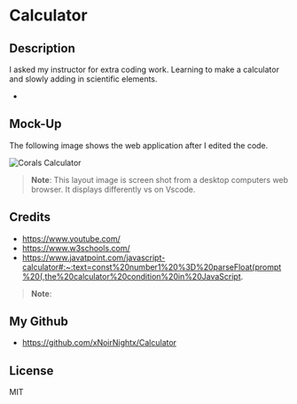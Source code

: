 # Calculator


## Description
I asked my instructor for extra coding work.
Learning to make a calculator and slowly adding in scientific elements.


- 



## Mock-Up

The following image shows the web application after I edited the code.

![Corals Calculator]()

> **Note**: This layout image is screen shot from a desktop computers web browser. It displays differently vs on Vscode.



## Credits

- https://www.youtube.com/
- https://www.w3schools.com/
- https://www.javatpoint.com/javascript-calculator#:~:text=const%20number1%20%3D%20parseFloat(prompt%20(,the%20calculator%20condition%20in%20JavaScript.


> **Note**: 


## My Github

- https://github.com/xNoirNightx/Calculator

## License

MIT